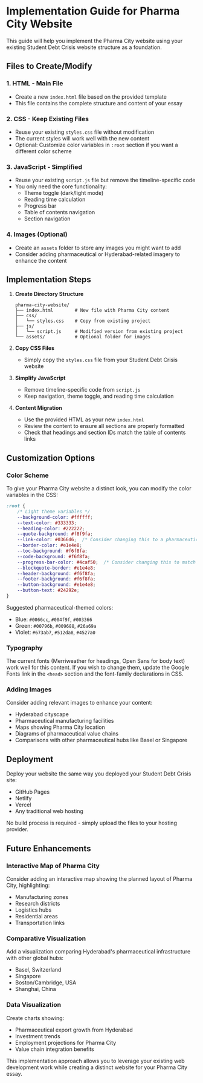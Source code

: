 # Implementation Guide for Pharma City Website

This guide will help you implement the Pharma City website using your existing Student Debt Crisis website structure as a foundation.

## Files to Create/Modify

### 1. HTML - Main File
- Create a new `index.html` file based on the provided template
- This file contains the complete structure and content of your essay

### 2. CSS - Keep Existing Files
- Reuse your existing `styles.css` file without modification
- The current styles will work well with the new content
- Optional: Customize color variables in `:root` section if you want a different color scheme

### 3. JavaScript - Simplified
- Reuse your existing `script.js` file but remove the timeline-specific code
- You only need the core functionality:
  - Theme toggle (dark/light mode)
  - Reading time calculation
  - Progress bar
  - Table of contents navigation
  - Section navigation

### 4. Images (Optional)
- Create an `assets` folder to store any images you might want to add
- Consider adding pharmaceutical or Hyderabad-related imagery to enhance the content

## Implementation Steps

1. **Create Directory Structure**
   ```
   pharma-city-website/
   ├── index.html        # New file with Pharma City content
   ├── css/
   │   └── styles.css    # Copy from existing project
   ├── js/
   │   └── script.js     # Modified version from existing project
   └── assets/           # Optional folder for images
   ```

2. **Copy CSS Files**
   - Simply copy the `styles.css` file from your Student Debt Crisis website

3. **Simplify JavaScript**
   - Remove timeline-specific code from `script.js`
   - Keep navigation, theme toggle, and reading time calculation

4. **Content Migration**
   - Use the provided HTML as your new `index.html`
   - Review the content to ensure all sections are properly formatted
   - Check that headings and section IDs match the table of contents links

## Customization Options

### Color Scheme
To give your Pharma City website a distinct look, you can modify the color variables in the CSS:

```css
:root {
    /* Light theme variables */
    --background-color: #ffffff;
    --text-color: #333333;
    --heading-color: #222222;
    --quote-background: #f8f9fa;
    --link-color: #0366d6;  /* Consider changing this to a pharmaceutical blue/green */
    --border-color: #e1e4e8;
    --toc-background: #f6f8fa;
    --code-background: #f6f8fa;
    --progress-bar-color: #4caf50;  /* Consider changing this to match your theme */
    --blockquote-border: #e1e4e8;
    --header-background: #f6f8fa;
    --footer-background: #f6f8fa;
    --button-background: #e1e4e8;
    --button-text: #24292e;
}
```

Suggested pharmaceutical-themed colors:
- Blue: `#0066cc`, `#004f9f`, `#003366`
- Green: `#00796b`, `#009688`, `#26a69a`
- Violet: `#673ab7`, `#512da8`, `#4527a0`

### Typography
The current fonts (Merriweather for headings, Open Sans for body text) work well for this content. If you wish to change them, update the Google Fonts link in the `<head>` section and the font-family declarations in CSS.

### Adding Images
Consider adding relevant images to enhance your content:
- Hyderabad cityscape
- Pharmaceutical manufacturing facilities
- Maps showing Pharma City location
- Diagrams of pharmaceutical value chains
- Comparisons with other pharmaceutical hubs like Basel or Singapore

## Deployment
Deploy your website the same way you deployed your Student Debt Crisis site:
- GitHub Pages
- Netlify
- Vercel
- Any traditional web hosting

No build process is required - simply upload the files to your hosting provider.

## Future Enhancements

### Interactive Map of Pharma City
Consider adding an interactive map showing the planned layout of Pharma City, highlighting:
- Manufacturing zones
- Research districts
- Logistics hubs
- Residential areas
- Transportation links

### Comparative Visualization
Add a visualization comparing Hyderabad's pharmaceutical infrastructure with other global hubs:
- Basel, Switzerland
- Singapore
- Boston/Cambridge, USA
- Shanghai, China

### Data Visualization
Create charts showing:
- Pharmaceutical export growth from Hyderabad
- Investment trends
- Employment projections for Pharma City
- Value chain integration benefits

This implementation approach allows you to leverage your existing web development work while creating a distinct website for your Pharma City essay.